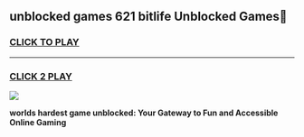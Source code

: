 
## unblocked games 621 bitlife Unblocked Games👋
<h3>
<a href="https://premium.freeplayer.one?title=unblocked_games_621_bitlife&ref=16F">CLICK TO PLAY</a></h3>
<hr>

<h3>
<a href="https://premium.freeplayer.one?title=unblocked_games_621_bitlife&ref=16F">CLICK 2 PLAY</a>
  
</h3>

<a href="https://premium.freeplayer.one?title=unblocked_games_621_bitlife&ref=16F/"><img src="https://clearcache.store/games.png"></a>


**worlds hardest game unblocked: Your Gateway to Fun and Accessible Online Gaming**
